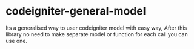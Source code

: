 # codeigniter-general-model
Its a generalised way to user codeigniter model with easy way, After this library no need to make separate model or function for each call you can use one. 
